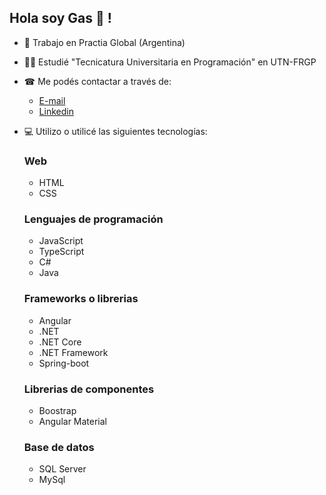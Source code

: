 ## Hola soy Gas 👋 !

- 👷 Trabajo en Practia Global (Argentina)
- 👨‍🎓 Estudié "Tecnicatura Universitaria en Programación" en UTN-FRGP
- ☎ Me podés contactar a través de: 
    * [E-mail](mailto:gaspaz12@gmail.com) 
    * [Linkedin](https://www.linkedin.com/in/gast%C3%B3n-paz-8aa894110/)
- 💻 Utilizo o utilicé las siguientes tecnologías:
   ### Web
   * HTML
   * CSS
   ### Lenguajes de programación
   * JavaScript
   * TypeScript
   * C#
   * Java

   ### Frameworks o librerias
   * Angular
   * .NET
   * .NET Core
   * .NET Framework
   * Spring-boot

   ### Librerias de componentes
   * Boostrap
   * Angular Material

   ### Base de datos
   * SQL Server
   * MySql

